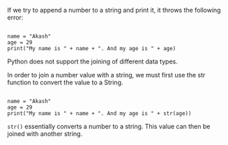 If we try to append a number to a string and print it, it throws the following error:

<Editor lang="python">
<code>
name = "Akash"
age = 29
print("My name is " + name + ". And my age is " + age)
</code>
</Editor>

Python does not support the joining of different data types.

In order to join a number value with a string, we must first use the str function to convert the value to a String.

<Editor lang="python">
<code>
name = "Akash"
age = 29
print("My name is " + name + ". And my age is " + str(age))
</code>
</Editor>

`str()` essentially converts a number to a string. This value can then be joined with another string.